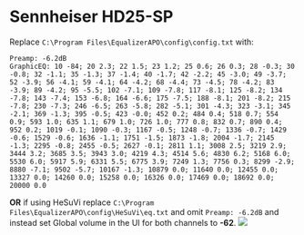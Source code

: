 # Sennheiser HD25-SP
Replace `C:\Program Files\EqualizerAPO\config\config.txt` with:
```
Preamp: -6.2dB
GraphicEQ: 10 -84; 20 2.3; 22 1.5; 23 1.2; 25 0.6; 26 0.3; 28 -0.3; 30 -0.8; 32 -1.1; 35 -1.3; 37 -1.4; 40 -1.7; 42 -2.2; 45 -3.0; 49 -3.7; 52 -3.9; 56 -4.1; 59 -4.1; 64 -4.2; 68 -4.4; 73 -4.5; 78 -4.2; 83 -3.9; 89 -4.2; 95 -5.5; 102 -7.1; 109 -7.8; 117 -8.1; 125 -8.2; 134 -7.8; 143 -7.4; 153 -6.8; 164 -6.6; 175 -7.5; 188 -8.1; 201 -8.2; 215 -7.8; 230 -7.3; 246 -6.5; 263 -5.8; 282 -5.1; 301 -4.3; 323 -3.1; 345 -2.1; 369 -1.3; 395 -0.5; 423 -0.0; 452 0.2; 484 0.4; 518 0.7; 554 0.9; 593 1.0; 635 1.1; 679 1.0; 726 1.0; 777 0.8; 832 0.7; 890 0.4; 952 0.2; 1019 -0.1; 1090 -0.3; 1167 -0.5; 1248 -0.7; 1336 -0.7; 1429 -0.6; 1529 -0.6; 1636 -1.1; 1751 -1.5; 1873 -1.8; 2004 -1.7; 2145 -1.3; 2295 -0.8; 2455 -0.5; 2627 -0.1; 2811 1.1; 3008 2.5; 3219 2.9; 3444 3.2; 3685 3.5; 3943 3.0; 4219 4.3; 4514 5.6; 4830 6.2; 5168 6.0; 5530 6.0; 5917 5.9; 6331 5.5; 6775 3.9; 7249 1.3; 7756 0.3; 8299 -2.9; 8880 -7.1; 9502 -5.7; 10167 -1.3; 10879 0.0; 11640 0.0; 12455 0.0; 13327 0.0; 14260 0.0; 15258 0.0; 16326 0.0; 17469 0.0; 18692 0.0; 20000 0.0
```
**OR** if using HeSuVi replace `C:\Program Files\EqualizerAPO\config\HeSuVi\eq.txt` and omit `Preamp: -6.2dB` and instead set Global volume in the UI for both channels to **-62**.
![](https://raw.githubusercontent.com/jaakkopasanen/AutoEq/master/results/Headphone.com/headphoncecom/onear/Sennheiser%20HD25-SP/Sennheiser%20HD25-SP.png)
